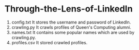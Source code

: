 # Through-the-Lens-of-LinkedIn
1) config.txt
It stores the username and password of LinkedIn.
2) crawling.py
It crawls profiles of Queen's Computing alumni.
3) names.txt
It contains some popular names which are used by crawling.py.
4) profiles.csv
It stored crawled profiles.
